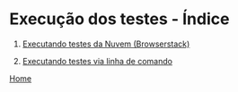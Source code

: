 # Execução dos testes - Índice

1. [Executando testes da Nuvem (Browserstack)](/docs/d-execucao-teste/01_teste-nuvem.md)

2. [Executando testes via linha de comando](/docs/d-execucao-teste/02_teste-linha-de-comando.md)



[Home](https://github.com/andresilveiraleite/java_webdriver_novos_conceitos/blob/master/README.md)   



